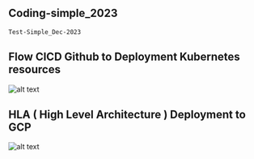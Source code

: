 ## Coding-simple_2023
`Test-Simple_Dec-2023`

## Flow CICD Github to Deployment Kubernetes resources

![alt text](?raw=true)


## HLA ( High Level Architecture ) Deployment to GCP

![alt text](?raw=true)
